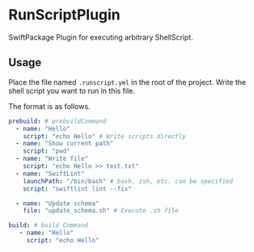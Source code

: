 # RunScriptPlugin

SwiftPackage Plugin for executing arbitrary ShellScript.


## Usage
Place the file named `.runscript.yml` in the root of the project.
Write the shell script you want to run in this file.

The format is as follows.

```yaml
prebuild: # prebuildCommand
  - name: "Hello"
    script: "echo Hello" # Write scripts directly
  - name: "Show current path"
    script: "pwd"
  - name: "Write file"
    script: "echo Hello >> test.txt"
  - name: "SwiftLint"
    launchPath: "/bin/bash" # bash, zsh, etc. can be specified
    script: "swiftlint lint --fix"

  - name: "Update schema"
    file: "update_schema.sh" # Execute .sh file

build: # build Command
   - name: "Hello"
     script: "echo Hello"

```
